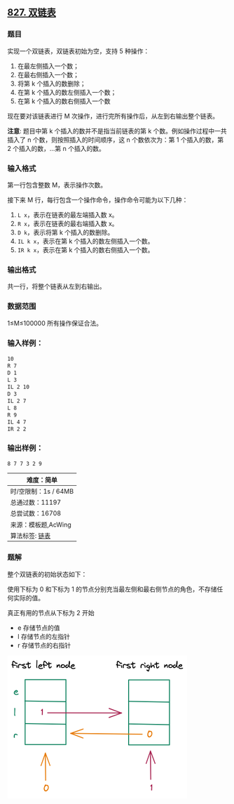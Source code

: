 ## [827. 双链表](https://www.acwing.com/problem/content/829/)

### 题目

实现一个双链表，双链表初始为空，支持 5 种操作：

1. 在最左侧插入一个数；
2. 在最右侧插入一个数；
3. 将第 k 个插入的数删除；
4. 在第 k 个插入的数左侧插入一个数；
5. 在第 k 个插入的数右侧插入一个数

现在要对该链表进行 M 次操作，进行完所有操作后，从左到右输出整个链表。

**注意**: 题目中第 k 个插入的数并不是指当前链表的第 k 个数。例如操作过程中一共插入了 n 个数，则按照插入的时间顺序，这 n 个数依次为：第 1 个插入的数，第 2 个插入的数，…第 n 个插入的数。

### 输入格式

第一行包含整数 M，表示操作次数。

接下来 M 行，每行包含一个操作命令，操作命令可能为以下几种：

1. `L x`，表示在链表的最左端插入数 x。
2. `R x`，表示在链表的最右端插入数 x。
3. `D k`，表示将第 k 个插入的数删除。
4. `IL k x`，表示在第 k 个插入的数左侧插入一个数。
5. `IR k x`，表示在第 k 个插入的数右侧插入一个数。

### 输出格式

共一行，将整个链表从左到右输出。

### 数据范围

1≤M≤100000
所有操作保证合法。

### 输入样例：

```
10
R 7
D 1
L 3
IL 2 10
D 3
IL 2 7
L 8
R 9
IL 4 7
IR 2 2
```

### 输出样例：

```
8 7 7 3 2 9
```


| 难度：**简单**                                               |
| ------------------------------------------------------------ |
| 时/空限制：1s / 64MB                                         |
| 总通过数：11197                                              |
| 总尝试数：16708                                              |
| 来源：模板题,AcWing                                          |
| 算法标签: [链表](https://www.acwing.com/problem/search/1/?search_content=%E9%93%BE%E8%A1%A8) |

### 题解

整个双链表的初始状态如下：

使用下标为 0 和下标为 1 的节点分别充当最左侧和最右侧节点的角色，不存储任何实际的值。

真正有用的节点从下标为 2 开始

* e 存储节点的值
* l 存储节点的左指针
* r 存储节点的右指针

 ![dll](README/dll.png)